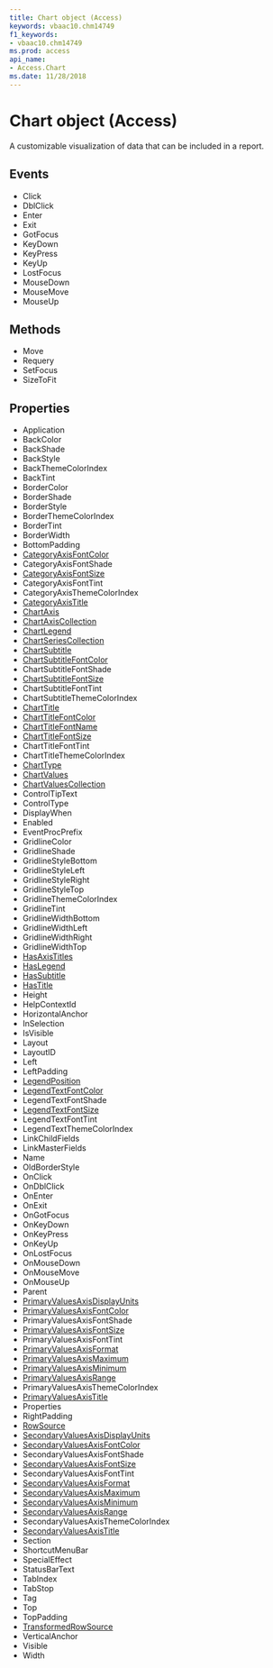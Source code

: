 ```yaml
---
title: Chart object (Access)
keywords: vbaac10.chm14749
f1_keywords:
- vbaac10.chm14749
ms.prod: access
api_name:
- Access.Chart
ms.date: 11/28/2018
---
```



# Chart object (Access)

A customizable visualization of data that can be included in a report.

## Events

- Click
- DblClick
- Enter 
- Exit
- GotFocus
- KeyDown
- KeyPress
- KeyUp
- LostFocus
- MouseDown
- MouseMove
- MouseUp


## Methods

- Move
- Requery
- SetFocus
- SizeToFit


## Properties

- Application
- BackColor
- BackShade
- BackStyle
- BackThemeColorIndex
- BackTint
- BorderColor
- BorderShade
- BorderStyle
- BorderThemeColorIndex
- BorderTint
- BorderWidth
- BottomPadding
- [CategoryAxisFontColor](Access.Chart.CategoryAxisFontColor.md)
- CategoryAxisFontShade
- [CategoryAxisFontSize](Access.Chart.CategoryAxisFontSize.md)
- CategoryAxisFontTint
- CategoryAxisThemeColorIndex
- [CategoryAxisTitle](Access.Chart.CategoryAxisTitle.md)
- [ChartAxis](Access.Chart.ChartAxis.md)
- [ChartAxisCollection](Access.Chart.ChartAxisCollection.md)
- [ChartLegend](Access.Chart.ChartLegend.md)
- [ChartSeriesCollection](Access.Chart.ChartSeriesCollection.md)
- [ChartSubtitle](Access.Chart.ChartSubtitle.md)
- [ChartSubtitleFontColor](Access.Chart.ChartSubtitleFontColor.md)
- ChartSubtitleFontShade
- [ChartSubtitleFontSize](Access.Chart.ChartSubtitleFontSize.md)
- ChartSubtitleFontTint
- ChartSubtitleThemeColorIndex
- [ChartTitle](Access.Chart.ChartTitle.md)
- [ChartTitleFontColor](Access.Chart.ChartTitleFontColor.md)
- [ChartTitleFontName](Access.Chart.ChartTitleFontName.md)
- [ChartTitleFontSize](Access.Chart.ChartTitleFontSize.md)
- ChartTitleFontTint
- ChartTitleThemeColorIndex
- [ChartType](Access.Chart.ChartType.md)
- [ChartValues](Access.Chart.ChartValues.md)
- [ChartValuesCollection](Access.Chart.ChartValuesCollection.md)
- ControlTipText
- ControlType
- DisplayWhen
- Enabled
- EventProcPrefix
- GridlineColor
- GridlineShade
- GridlineStyleBottom
- GridlineStyleLeft
- GridlineStyleRight
- GridlineStyleTop
- GridlineThemeColorIndex
- GridlineTint
- GridlineWidthBottom
- GridlineWidthLeft
- GridlineWidthRight
- GridlineWidthTop
- [HasAxisTitles](Access.Chart.HasAxisTitles.md)
- [HasLegend](Access.Chart.HasLegend.md)
- [HasSubtitle](Access.Chart.HasSubtitle.md)
- [HasTitle](Access.Chart.HasTitle.md)
- Height
- HelpContextId
- HorizontalAnchor
- InSelection
- IsVisible
- Layout
- LayoutID
- Left
- LeftPadding
- [LegendPosition](Access.Chart.LegendPosition.md)
- [LegendTextFontColor](Access.Chart.LegendTextFontColor.md)
- LegendTextFontShade
- [LegendTextFontSize](Access.Chart.LegendTextFontSize.md)
- LegendTextFontTint
- LegendTextThemeColorIndex
- LinkChildFields
- LinkMasterFields
- Name
- OldBorderStyle
- OnClick
- OnDblClick
- OnEnter
- OnExit
- OnGotFocus
- OnKeyDown
- OnKeyPress
- OnKeyUp
- OnLostFocus
- OnMouseDown
- OnMouseMove
- OnMouseUp
- Parent
- [PrimaryValuesAxisDisplayUnits](Access.Chart.PrimaryValuesAxisDisplayUnits.md)
- [PrimaryValuesAxisFontColor](Access.Chart.PrimaryValuesAxisFontColor.md)
- PrimaryValuesAxisFontShade
- [PrimaryValuesAxisFontSize](Access.Chart.PrimaryValuesAxisFontSize.md)
- PrimaryValuesAxisFontTint
- [PrimaryValuesAxisFormat](Access.Chart.PrimaryValuesAxisFormat.md)
- [PrimaryValuesAxisMaximum](Access.Chart.PrimaryValuesAxisMaximum.md)
- [PrimaryValuesAxisMinimum](Access.Chart.PrimaryValuesAxisMinimum.md)
- [PrimaryValuesAxisRange](Access.Chart.PrimaryValuesAxisRange.md)
- PrimaryValuesAxisThemeColorIndex
- [PrimaryValuesAxisTitle](Access.Chart.PrimaryValuesAxisTitle.md)
- Properties
- RightPadding
- [RowSource](Access.Chart.RowSource.md)
- [SecondaryValuesAxisDisplayUnits](Access.Chart.SecondaryValuesAxisDisplayUnits.md)
- [SecondaryValuesAxisFontColor](Access.Chart.SecondaryValuesAxisFontColor.md)
- SecondaryValuesAxisFontShade
- [SecondaryValuesAxisFontSize](Access.Chart.SecondaryValuesAxisFontSize.md)
- SecondaryValuesAxisFontTint
- [SecondaryValuesAxisFormat](Access.Chart.SecondaryValuesAxisFormat.md)
- [SecondaryValuesAxisMaximum](Access.Chart.SecondaryValuesAxisMaximum.md)
- [SecondaryValuesAxisMinimum](Access.Chart.SecondaryValuesAxisMinimum.md)
- [SecondaryValuesAxisRange](Access.Chart.SecondaryValuesAxisRange.md)
- SecondaryValuesAxisThemeColorIndex
- [SecondaryValuesAxisTitle](Access.Chart.SecondaryValuesAxisTitle.md)
- Section
- ShortcutMenuBar
- SpecialEffect
- StatusBarText
- TabIndex
- TabStop
- Tag
- Top
- TopPadding
- [TransformedRowSource](Access.Chart.TransformedRowSource.md)
- VerticalAnchor
- Visible
- Width

